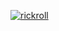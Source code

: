 [![rickroll](https://img.youtube.com/vi/YbJOTdZBX1g/0.jpg)](https://www.youtube.com/watch?v=dQw4w9WgXcQ)
